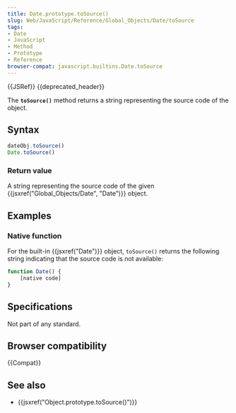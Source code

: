 ```yaml
---
title: Date.prototype.toSource()
slug: Web/JavaScript/Reference/Global_Objects/Date/toSource
tags:
- Date
- JavaScript
- Method
- Prototype
- Reference
browser-compat: javascript.builtins.Date.toSource
---
```

{{JSRef}} {{deprecated_header}}

The **`toSource()`** method returns a string representing the source code of the
object.

## Syntax

```js
dateObj.toSource()
Date.toSource()
```

### Return value

A string representing the source code of the given
{{jsxref("Global_Objects/Date",
  "Date")}} object.

## Examples

### Native function

For the built-in {{jsxref("Date")}} object, `toSource()` returns the
following string indicating that the source code is not available:

```js
function Date() {
    [native code]
}
```

## Specifications

Not part of any standard.

## Browser compatibility

{{Compat}}

## See also

*   {{jsxref("Object.prototype.toSource()")}}
